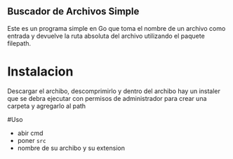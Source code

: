 
## Buscador de Archivos Simple
Este es un programa simple en Go que toma el nombre de un archivo como entrada y devuelve la ruta absoluta del archivo utilizando el paquete filepath.


# Instalacion

Descargar el archibo, descomprimirlo y dentro del archibo hay un instaler que se debra ejecutar con permisos de administrador para crear una carpeta y agregarlo al path

#Uso

- abir cmd
- poner `src`
- nombre de su archibo y su extension
